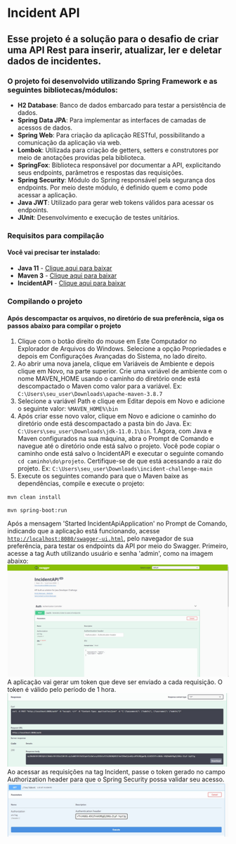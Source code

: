 # Incident API
## Esse projeto é a solução para o desafio de criar uma API Rest para inserir, atualizar, ler e deletar dados de incidentes.
### O projeto foi desenvolvido utilizando Spring Framework e as seguintes bibliotecas/módulos:
* **H2 Database**: Banco de dados embarcado para testar a persistência de dados.
* **Spring Data JPA**: 	Para implementar as interfaces de camadas de acessos de dados.
* **Spring Web**: Para criação da aplicação RESTful, possibilitando a comunicação da aplicação via web.
* **Lombok**: Utilizada para criação de getters, setters e construtores por meio de anotações providas pela biblioteca.
* **SpringFox**: Biblioteca responsável por documentar a API, explicitando seus endpoints, parâmetros e respostas das requisições.
* **Spring Security**: Módulo do Spring responsável pela segurança dos endpoints. Por meio deste módulo, é definido quem e como pode acessar a aplicação.
* **Java JWT**: Utilizado para gerar web tokens válidos para acessar os endpoints.
* **JUnit**: Desenvolvimento e execução de testes unitários.

### Requisitos para compilação
#### Você vai precisar ter instalado:
* **Java 11** - [Clique aqui para baixar](https://download.java.net/java/GA/jdk11/13/GPL/openjdk-11.0.1_windows-x64_bin.zip) 
* **Maven 3** - [Clique aqui para baixar](https://dlcdn.apache.org/maven/maven-3/3.8.7/binaries/apache-maven-3.8.7-bin.zip)
* **IncidentAPI** - [Clique aqui para baixar](https://github.com/marqueserick/incident-challenge/archive/refs/heads/main.zip)

### Compilando o projeto
#### Após descompactar os arquivos, no diretório de sua preferência, siga os passos abaixo para compilar o projeto
1. Clique com o botão direito do mouse em Este Computador no Explorador de Arquivos do Windows. Selecione a opção Propriedades e depois em Configurações Avançadas do Sistema, no lado direito.
1. Ao abrir uma nova janela, clique em Variáveis de Ambiente e depois clique em Novo, na parte superior. Crie uma variável de ambiente com o nome MAVEN_HOME usando o caminho do diretório onde está descompactado o Maven como valor para a variável.
Ex: 
`C:\Users\seu_user\Downloads\apache-maven-3.8.7`
1. Selecione a variável Path e clique em Editar depois em Novo e adicione o seguinte valor: `%MAVEN_HOME%\bin`
1. Após criar esse novo valor, clique em Novo e adicione o caminho do diretório onde está descompactado a pasta bin do Java.
Ex: `C:\Users\seu_user\Downloads\jdk-11.0.1\bin`. 
1.Agora, com Java e Maven configurados na sua máquina, abra o Prompt de Comando e navegue até o diretório onde está salvo o projeto.
Você pode copiar o caminho onde está salvo o IncidentAPI e executar o seguinte comando `cd caminho\do\projeto`. Certifique-se de que está acessando a raiz do projeto. 
Ex: `C:\Users\seu_user\Downloads\incident-challenge-main`
1. Execute os seguintes comando para que o Maven baixe as dependências, compile e execute o projeto: 
```
mvn clean install
```
```
mvn spring-boot:run
```

Após a mensagem 'Started IncidentApiApplication' no Prompt de Comando, indicando que a aplicação está funcionando, acesse [`http://localhost:8080/swagger-ui.html`](http://localhost:8080/swagger-ui.html), pelo navegador de sua preferência, para testar os endpoints da API por meio do Swagger.
Primeiro, acesse a tag Auth utilizando usuário e senha 'admin', como na imagem abaixo:
![Authorization endpoint](https://raw.githubusercontent.com/marqueserick/resources/main/incident-challenge/swagger-auth.jpg)
A aplicação vai gerar um token que deve ser enviado a cada requisição. O token é válido pelo período de 1 hora.
![Valid token generated by application](https://raw.githubusercontent.com/marqueserick/resources/main/incident-challenge/swagger-token-response.jpg)
Ao acessar as requisições na tag Incident, passe o token gerado no campo Authorization header para que o Spring Security possa validar seu acesso.
![Using token as a header authorization parameter](https://raw.githubusercontent.com/marqueserick/resources/main/incident-challenge/token-header-parameter.jpg)
